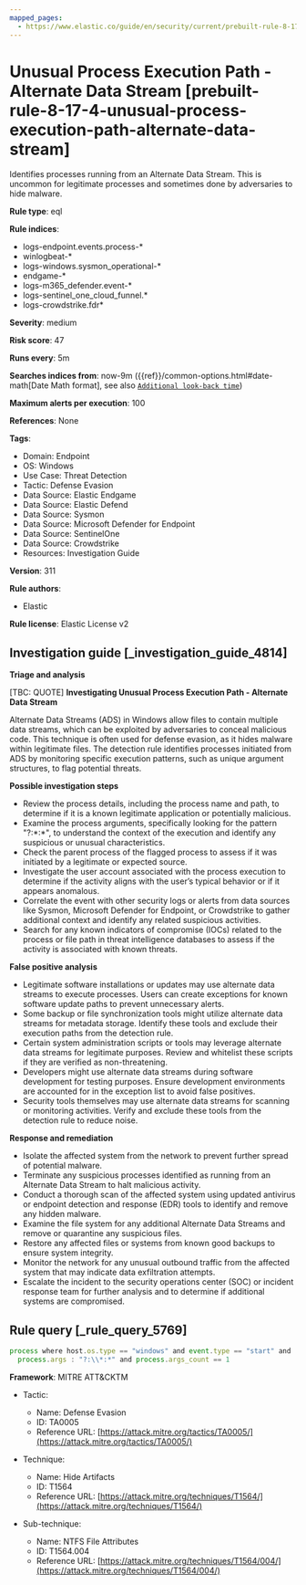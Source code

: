 ```yaml
---
mapped_pages:
  - https://www.elastic.co/guide/en/security/current/prebuilt-rule-8-17-4-unusual-process-execution-path-alternate-data-stream.html
---
```


# Unusual Process Execution Path - Alternate Data Stream [prebuilt-rule-8-17-4-unusual-process-execution-path-alternate-data-stream]

Identifies processes running from an Alternate Data Stream. This is uncommon for legitimate processes and sometimes done by adversaries to hide malware.

**Rule type**: eql

**Rule indices**:

* logs-endpoint.events.process-*
* winlogbeat-*
* logs-windows.sysmon_operational-*
* endgame-*
* logs-m365_defender.event-*
* logs-sentinel_one_cloud_funnel.*
* logs-crowdstrike.fdr*

**Severity**: medium

**Risk score**: 47

**Runs every**: 5m

**Searches indices from**: now-9m ({{ref}}/common-options.html#date-math[Date Math format], see also [`Additional look-back time`](docs-content://solutions/security/detect-and-alert/create-detection-rule.md#rule-schedule))

**Maximum alerts per execution**: 100

**References**: None

**Tags**:

* Domain: Endpoint
* OS: Windows
* Use Case: Threat Detection
* Tactic: Defense Evasion
* Data Source: Elastic Endgame
* Data Source: Elastic Defend
* Data Source: Sysmon
* Data Source: Microsoft Defender for Endpoint
* Data Source: SentinelOne
* Data Source: Crowdstrike
* Resources: Investigation Guide

**Version**: 311

**Rule authors**:

* Elastic

**Rule license**: Elastic License v2

## Investigation guide [_investigation_guide_4814]

**Triage and analysis**

[TBC: QUOTE]
**Investigating Unusual Process Execution Path - Alternate Data Stream**

Alternate Data Streams (ADS) in Windows allow files to contain multiple data streams, which can be exploited by adversaries to conceal malicious code. This technique is often used for defense evasion, as it hides malware within legitimate files. The detection rule identifies processes initiated from ADS by monitoring specific execution patterns, such as unique argument structures, to flag potential threats.

**Possible investigation steps**

* Review the process details, including the process name and path, to determine if it is a known legitimate application or potentially malicious.
* Examine the process arguments, specifically looking for the pattern "?:\*:*", to understand the context of the execution and identify any suspicious or unusual characteristics.
* Check the parent process of the flagged process to assess if it was initiated by a legitimate or expected source.
* Investigate the user account associated with the process execution to determine if the activity aligns with the user’s typical behavior or if it appears anomalous.
* Correlate the event with other security logs or alerts from data sources like Sysmon, Microsoft Defender for Endpoint, or Crowdstrike to gather additional context and identify any related suspicious activities.
* Search for any known indicators of compromise (IOCs) related to the process or file path in threat intelligence databases to assess if the activity is associated with known threats.

**False positive analysis**

* Legitimate software installations or updates may use alternate data streams to execute processes. Users can create exceptions for known software update paths to prevent unnecessary alerts.
* Some backup or file synchronization tools might utilize alternate data streams for metadata storage. Identify these tools and exclude their execution paths from the detection rule.
* Certain system administration scripts or tools may leverage alternate data streams for legitimate purposes. Review and whitelist these scripts if they are verified as non-threatening.
* Developers might use alternate data streams during software development for testing purposes. Ensure development environments are accounted for in the exception list to avoid false positives.
* Security tools themselves may use alternate data streams for scanning or monitoring activities. Verify and exclude these tools from the detection rule to reduce noise.

**Response and remediation**

* Isolate the affected system from the network to prevent further spread of potential malware.
* Terminate any suspicious processes identified as running from an Alternate Data Stream to halt malicious activity.
* Conduct a thorough scan of the affected system using updated antivirus or endpoint detection and response (EDR) tools to identify and remove any hidden malware.
* Examine the file system for any additional Alternate Data Streams and remove or quarantine any suspicious files.
* Restore any affected files or systems from known good backups to ensure system integrity.
* Monitor the network for any unusual outbound traffic from the affected system that may indicate data exfiltration attempts.
* Escalate the incident to the security operations center (SOC) or incident response team for further analysis and to determine if additional systems are compromised.


## Rule query [_rule_query_5769]

```js
process where host.os.type == "windows" and event.type == "start" and
  process.args : "?:\\*:*" and process.args_count == 1
```

**Framework**: MITRE ATT&CKTM

* Tactic:

    * Name: Defense Evasion
    * ID: TA0005
    * Reference URL: [https://attack.mitre.org/tactics/TA0005/](https://attack.mitre.org/tactics/TA0005/)

* Technique:

    * Name: Hide Artifacts
    * ID: T1564
    * Reference URL: [https://attack.mitre.org/techniques/T1564/](https://attack.mitre.org/techniques/T1564/)

* Sub-technique:

    * Name: NTFS File Attributes
    * ID: T1564.004
    * Reference URL: [https://attack.mitre.org/techniques/T1564/004/](https://attack.mitre.org/techniques/T1564/004/)



